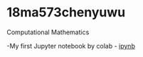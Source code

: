 # 18ma573chenyuwu
Computational Mathematics

-My first Jupyter notebook by colab - [ipynb](src/first_notebook_v01.ipynb)
